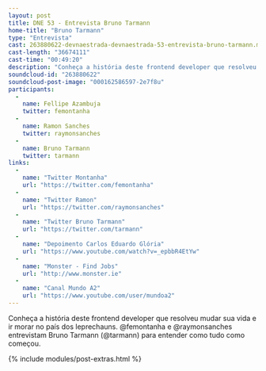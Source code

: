 ```yaml
---
layout: post
title: DNE 53 - Entrevista Bruno Tarmann
home-title: "Bruno Tarmann"
type: "Entrevista"
cast: 263880622-devnaestrada-devnaestrada-53-entrevista-bruno-tarmann.mp3
cast-length: "36674111"
cast-time: "00:49:20"
description: "Conheça a história deste frontend developer que resolveu mudar sua vida e ir morar no país dos leprechauns. @femontanha e @raymonsanches entrevistam Bruno Tarmann (@tarmann) para entender como tudo como começou."
soundcloud-id: "263880622"
soundcloud-post-image: "000162586597-2e7f8u"
participants:
  -
    name: Fellipe Azambuja
    twitter: femontanha
  -
    name: Ramon Sanches
    twitter: raymonsanches
  -
    name: Bruno Tarmann
    twitter: tarmann
links:
  -
    name: "Twitter Montanha"
    url: "https://twitter.com/femontanha"
  -
    name: "Twitter Ramon"
    url: "https://twitter.com/raymonsanches"
  -
    name: "Twitter Bruno Tarmann"
    url: "https://twitter.com/tarmann"
  -
    name: "Depoimento Carlos Eduardo Glória"
    url: "https://www.youtube.com/watch?v=_epbbR4EtYw"
  -
    name: "Monster - Find Jobs"
    url: "http://www.monster.ie"
  -
    name: "Canal Mundo A2"
    url: "https://www.youtube.com/user/mundoa2"
---
```


Conheça a história deste frontend developer que resolveu mudar sua vida e ir morar no país dos leprechauns. @femontanha e @raymonsanches entrevistam Bruno Tarmann (@tarmann) para entender como tudo como começou.

{% include modules/post-extras.html %}